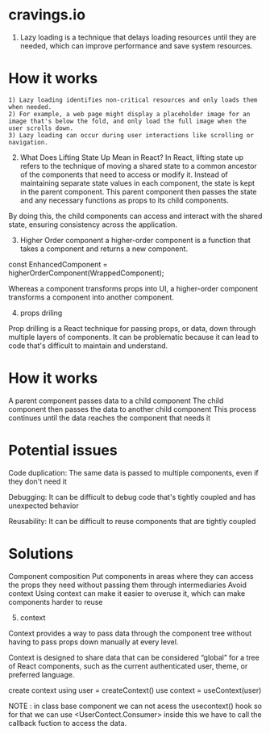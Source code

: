 # cravings.io

1) Lazy loading is a technique that delays loading resources until they are needed, which can improve performance and save system resources. 

# How it works

    1) Lazy loading identifies non-critical resources and only loads them when needed. 
    2) For example, a web page might display a placeholder image for an image that's below the fold, and only load the full image when the user scrolls down. 
    3) Lazy loading can occur during user interactions like scrolling or navigation. 


2) What Does Lifting State Up Mean in React?
In React, lifting state up refers to the technique of moving a shared state to a common ancestor of the components that need to access or modify it. Instead of maintaining separate state values in each component, the state is kept in the parent component. This parent component then passes the state and any necessary functions as props to its child components.

By doing this, the child components can access and interact with the shared state, ensuring consistency across the application.

3) Higher Order component
 a higher-order component is a function that takes a component and returns a new component.

const EnhancedComponent = higherOrderComponent(WrappedComponent);

Whereas a component transforms props into UI, a higher-order component transforms a component into another component.

4) props driling

Prop drilling is a React technique for passing props, or data, down through multiple layers of components. It can be problematic because it can lead to code that's difficult to maintain and understand. 

# How it works
A parent component passes data to a child component 
The child component then passes the data to another child component 
This process continues until the data reaches the component that needs it 

# Potential issues
Code duplication: The same data is passed to multiple components, even if they don't need it 

Debugging: It can be difficult to debug code that's tightly coupled and has unexpected behavior 

Reusability: It can be difficult to reuse components that are tightly coupled 

# Solutions
Component composition
Put components in areas where they can access the props they need without passing them through intermediaries 
Avoid context
Using context can make it easier to overuse it, which can make components harder to reuse 

5) context

Context provides a way to pass data through the component tree without having to pass props down manually at every level.

Context is designed to share data that can be considered “global” for a tree of React components, such as the current authenticated user, theme, or preferred language.

create context using  user = createContext()
use context = useContext(user)

NOTE : in class base component we can not acess the usecontext() hook so for that we can use <UserContect.Consumer> inside  this we have to call the callback fuction to access the data.